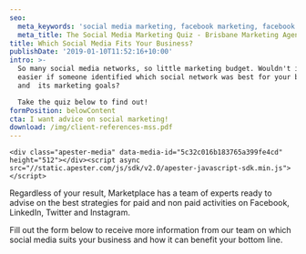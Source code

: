 ```yaml
---
seo:
  meta_keywords: 'social media marketing, facebook marketing, facebook ads, '
  meta_title: The Social Media Marketing Quiz - Brisbane Marketing Agency
title: Which Social Media Fits Your Business?
publishDate: '2019-01-10T11:52:16+10:00'
intro: >-
  So many social media networks, so little marketing budget. Wouldn't it be
  easier if someone identified which social network was best for your business
  and  its marketing goals?

  Take the quiz below to find out!
formPosition: belowContent
cta: I want advice on social marketing!
download: /img/client-references-mss.pdf
---
```

`<div class="apester-media" data-media-id="5c32c016b183765a399fe4cd" height="512"></div><script async src="//static.apester.com/js/sdk/v2.0/apester-javascript-sdk.min.js"></script>`



Regardless of your result, Marketplace has a team of experts ready to advise on the best strategies for paid and non paid activities on Facebook, LinkedIn, Twitter and Instagram.

Fill out the form below to receive more information from our team on which social media suits your business and how it can benefit your bottom line.

<br>
